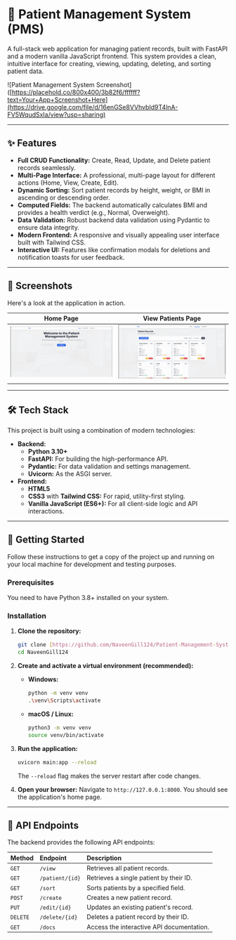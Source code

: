 # 🏥 Patient Management System (PMS)

A full-stack web application for managing patient records, built with FastAPI and a modern vanilla JavaScript frontend. This system provides a clean, intuitive interface for creating, viewing, updating, deleting, and sorting patient data.

![Patient Management System Screenshot]([https://placehold.co/800x400/3b82f6/ffffff?text=Your+App+Screenshot+Here](https://drive.google.com/file/d/16enGSe8VVhvbId9T4lnA-FV5WqudSxIa/view?usp=sharing)

---

## ✨ Features

* **Full CRUD Functionality:** Create, Read, Update, and Delete patient records seamlessly.
* **Multi-Page Interface:** A professional, multi-page layout for different actions (Home, View, Create, Edit).
* **Dynamic Sorting:** Sort patient records by height, weight, or BMI in ascending or descending order.
* **Computed Fields:** The backend automatically calculates BMI and provides a health verdict (e.g., Normal, Overweight).
* **Data Validation:** Robust backend data validation using Pydantic to ensure data integrity.
* **Modern Frontend:** A responsive and visually appealing user interface built with Tailwind CSS.
* **Interactive UI:** Features like confirmation modals for deletions and notification toasts for user feedback.

---

## 📸 Screenshots

Here's a look at the application in action.

| Home Page                                                                                             | View Patients Page                                                                                               |
| ----------------------------------------------------------------------------------------------------- | ---------------------------------------------------------------------------------------------------------------- |
| ![Home Page Screenshot](./home.png)                            | ![View Page Screenshot](./view_patients.png)                                   |
                             |

---

## 🛠️ Tech Stack

This project is built using a combination of modern technologies:

* **Backend:**
    * **Python 3.10+**
    * **FastAPI:** For building the high-performance API.
    * **Pydantic:** For data validation and settings management.
    * **Uvicorn:** As the ASGI server.
* **Frontend:**
    * **HTML5**
    * **CSS3** with **Tailwind CSS:** For rapid, utility-first styling.
    * **Vanilla JavaScript (ES6+):** For all client-side logic and API interactions.

---

## 🚀 Getting Started

Follow these instructions to get a copy of the project up and running on your local machine for development and testing purposes.

### Prerequisites

You need to have Python 3.8+ installed on your system.

### Installation

1.  **Clone the repository:**
    ```bash
    git clone [https://github.com/NaveenGill124/Patient-Management-System.git]
    cd NaveenGill124
    ```

2.  **Create and activate a virtual environment (recommended):**
    * **Windows:**
        ```bash
        python -m venv venv
        .\venv\Scripts\activate
        ```
    * **macOS / Linux:**
        ```bash
        python3 -m venv venv
        source venv/bin/activate
        ```


3.  **Run the application:**
    ```bash
    uvicorn main:app --reload
    ```
    The `--reload` flag makes the server restart after code changes.

4.  **Open your browser:**
    Navigate to `http://127.0.0.1:8000`. You should see the application's home page.

---

## 🔌 API Endpoints

The backend provides the following API endpoints:

| Method | Endpoint             | Description                               |
| :----- | :------------------- | :---------------------------------------- |
| `GET`  | `/view`              | Retrieves all patient records.            |
| `GET`  | `/patient/{id}`      | Retrieves a single patient by their ID.   |
| `GET`  | `/sort`              | Sorts patients by a specified field.      |
| `POST` | `/create`            | Creates a new patient record.             |
| `PUT`  | `/edit/{id}`         | Updates an existing patient's record.     |
| `DELETE`| `/delete/{id}`       | Deletes a patient record by their ID.     |
| `GET`  | `/docs`              | Access the interactive API documentation. |


